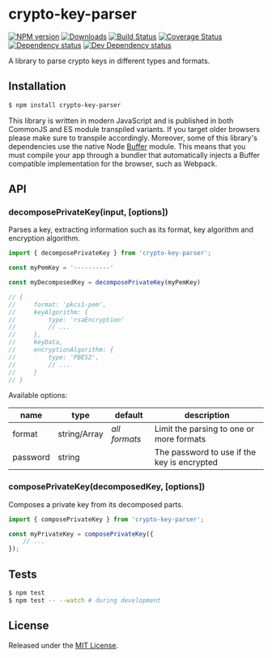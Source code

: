 # crypto-key-parser

[![NPM version][npm-image]][npm-url] [![Downloads][downloads-image]][npm-url] [![Build Status][travis-image]][travis-url] [![Coverage Status][codecov-image]][codecov-url] [![Dependency status][david-dm-image]][david-dm-url] [![Dev Dependency status][david-dm-dev-image]][david-dm-dev-url]

[npm-url]:https://npmjs.org/package/crypto-key-parser
[downloads-image]:http://img.shields.io/npm/dm/crypto-key-parser.svg
[npm-image]:http://img.shields.io/npm/v/crypto-key-parser.svg
[travis-url]:https://travis-ci.org/ipfs-shipyard/js-crypto-key-parser
[travis-image]:http://img.shields.io/travis/ipfs-shipyard/js-crypto-key-parser/master.svg
[codecov-url]:https://codecov.io/gh/ipfs-shipyard/js-crypto-key-parser
[codecov-image]:https://img.shields.io/codecov/c/github/ipfs-shipyard/js-crypto-key-parser/master.svg
[david-dm-url]:https://david-dm.org/ipfs-shipyard/js-crypto-key-parser
[david-dm-image]:https://img.shields.io/david/ipfs-shipyard/js-crypto-key-parser.svg
[david-dm-dev-url]:https://david-dm.org/ipfs-shipyard/js-crypto-key-parser?type=dev
[david-dm-dev-image]:https://img.shields.io/david/dev/ipfs-shipyard/js-crypto-key-parser.svg

A library to parse crypto keys in different types and formats.


## Installation

```sh
$ npm install crypto-key-parser
```

This library is written in modern JavaScript and is published in both CommonJS and ES module transpiled variants. If you target older browsers please make sure to transpile accordingly.
Moreover, some of this library's dependencies use the native Node [Buffer](https://nodejs.org/api/buffer.html) module. This means that you must compile your app through a bundler that automatically injects a Buffer compatible implementation for the browser, such as Webpack.


## API

### decomposePrivateKey(input, [options])

Parses a key, extracting information such as its format, key algorithm and encryption algorithm.

```js
import { decomposePrivateKey } from 'crypto-key-parser';

const myPemKey = '----------'

const myDecomposedKey = decomposePrivateKey(myPemKey)

// {
//     format: 'pkcs1-pem',
//     keyAlgorithm: {
//         type: 'rsaEncryption'
//         // ...
//     },
//     keyData,
//     encryptionAlgorithm: {
//         type: 'PBES2',
//         // ...
//     }
// }
```

Available options:


| name | type | default | description |
| ---- | ---- | ------- | ----------- |
| format | string/Array | *all formats*  | Limit the parsing to one or more formats |
| password | string | | The password to use if the key is encrypted |


### composePrivateKey(decomposedKey, [options])

Composes a private key from its decomposed parts.

```js
import { composePrivateKey } from 'crypto-key-parser';

const myPrivateKey = composePrivateKey({
    // ...
});
```


## Tests

```sh
$ npm test
$ npm test -- --watch # during development
```


## License

Released under the [MIT License](http://www.opensource.org/licenses/mit-license.php).
